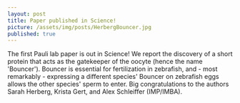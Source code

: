 ```yaml
---
layout: post
title: Paper published in Science!
picture: /assets/img/posts/HerbergBouncer.jpg
published: true
---
```

The first Pauli lab paper is out in Science! We report the discovery of a short protein that acts as the gatekeeper of the oocyte (hence the name 'Bouncer'). Bouncer is essential for fertilization in zebrafish, and - most remarkably - expressing a different species' Bouncer on zebrafish eggs allows the other species' sperm to enter.
Big congratulations to the authors Sarah Herberg, Krista Gert, and Alex Schleiffer (IMP/IMBA). 


